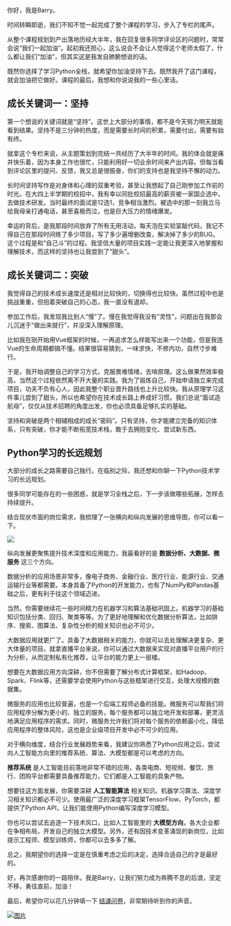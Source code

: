 你好，我是Barry。

时间转瞬即逝，我们不知不觉一起完成了整个课程的学习，步入了专栏的尾声。

从整个课程规划到产出落地历经大半年，我在回复很多同学评论区的问题时，常常会说“我们一起加油”。起初我还担心，这么说会不会让人觉得这个老师太假了，什么都让我们“加油”，但其实这是我发自肺腑想说的话。

既然你选择了学习Python全栈，就希望你加油坚持下去。既然我开了这门课程，就会加油把它做好。课程的最后，我想和你说说我的一些心里话。

## 成长关键词一：坚持

第一个想说的关键词就是“坚持”。这世上大部分的事情，都不是今天努力明天就能看到结果。坚持不是三分钟的热度，而是需要长时间的积累，需要付出，需要有始有终。

就拿这个专栏来说，从主题策划到完结一共经历了大半年的时间。我的体会就是痛并快乐着，因为本身工作也很忙，只能利用好一切业余时间来产出内容。但每当看到评论区里的提问、反馈，我又总是很振奋，你们的支持也是我坚持不懈的动力。

长时间坚持写作是对身体和心理的双重考验，甚至让我想起了自己刚参加工作前的时光。在大四上半学期的校招中，我有幸以同批校招最高的薪资被一家国企选中，去做技术研发。当时最终的面试是12选1，竞争相当激烈。被选中的那一刻我立马给我母亲打通电话，甚至喜极而泣，也是巨大压力的情绪爆发。

幸运的背后，是我那段时间放弃了所有无用活动，每天泡在实验室敲代码，我记不得自己在那段时间练了多少项目，写了多少遍增删改查，解决掉了多少的BUG。这个过程是和“自己斗”的过程。我坚信大量的项目实践一定能让我更深入地掌握和理解技术，而这样的坚持也让我尝到了“甜头”。

## 成长关键词二：突破

我觉得自己的技术成长速度还是相对比较快的，切换得也比较快。虽然过程中也是挑战重重，但抱着突破自己的心态，我一直没有退却。

参加工作后，我发现我比别人“慢”了。慢在我觉得我没有“灵性”，问题出在我那会儿沉迷于“做出来就行”，并没深入理解原理。

比如我在刚开始用Vue框架的时候，一再追求怎么样能写出来一个功能，但是我连Vue的生命周期都搞不懂。结果很容易猜到，一味求快，不修内功，自然寸步难行。

于是，我开始调整自己的学习方式，克服畏难情绪，去啃原理。这么做果然效率极高，当然这个过程依然离不开大量的实践。我为了锻炼自己，开始申请独立来完成项目，功夫不负有心人，因此我整个职业晋升路线也上升比较快。我从原理学习这件事儿尝到了甜头，所以也希望你在技术成长路上养成好习惯。我们总说“面试造航母”，仅仅从技术招聘的角度出发，你也必须具备足够扎实的基础。

坚持和突破是两个相辅相成的成长“密码”。只有坚持，你才能建立完备的知识体系，只有突破，你才能不断拓宽技术栈，敢于去拥抱变化、尝试新东西。

## Python学习的长远规划

大部分的成长之路需要自己独行。在临别之际，我还想和你聊一下Python技术学习的长远规划。

很多同学可能存在的一些困惑，就是学习全栈之后，下一步该做哪些拓展，怎样去持续提升。

结合现状市面的岗位需求，我梳理了一张横向和纵向发展的思维导图，你可以看一下。

![](https://static001.geekbang.org/resource/image/00/35/00a4e4ce1c07a0cfeec02d6b0c00e035.jpg?wh=2730x1658)

纵向发展更聚焦提升技术深度和应用能力，我最看好的是 **数据分析、大数据、微服务** 这三个方向。

数据分析的应用场景非常多，像电子商务、金融行业、医疗行业、能源行业、交通运输行业等都需要。本身具备了Python的开发能力，也有了NumPy和Pandas基础之后，更有利于往这个领域迈进。

当然。你需要继续花一些时间精力在机器学习和算法基础巩固上。机器学习的基础知识包括分类、回归、聚类等等。为了更好地理解和优化数据分析算法，比如排序、搜索、图算法、复杂性分析的相关知识也必不可少。

大数据应用就更广了。具备了大数据相关的能力，你就可以去处理解决更复杂、更大体量的项目。就拿直播平台来说，你可以通过大数据来实现对直播平台用户的行为分析，从而定制私有化推荐，让平台的能力更上一层楼。

想要在大数据应用方向深耕，你不但需要了解分布式计算框架，如Hadoop、Spark、Flink等，还需要学会使用Python与这些框架进行交互，处理大规模的数据集。

微服务的应用也比较普遍，也是一个后端工程师必备的技能。微服务可以帮我们将应用程序分解为更小的、独立的服务，每个服务都可以独立地开发和部署，更灵活地满足应用程序的需求。同时，微服务允许我们将对每个服务的依赖最小化，降低应用程序的整体风险，这也是企业级项目开发中必不可少的应用。

对于横向维度，结合行业发展趋势来看，我建议你熟悉了Python应用之后，尝试向人工智能方向里的推荐系统、算法、大模型都是可以考虑的方向。

**推荐系统** 是人工智能目前落地非常不错的应用，各类电商、短视频、餐饮、旅行、团购平台都需要具备推荐能力，它们都是人工智能的具象产物。

想要往这方面发展，你需要深耕 **人工智能算法** 相关知识。机器学习算法、深度学习相关知识都必不可少。使用最广泛的深度学习框架TensorFlow、PyTorch，都提供了Python API，让我们能使用Python编写深度学习模型。

你也可以尝试去追逐一下技术风口，比如人工智能里的 **大模型方向**，各大企业都在争相布局，开发自己的独立大模型。另外，还有因技术变革涌现的新岗位，比如提示工程师、模型训练师，你都可以去多多了解。

总之，我期望你的选择一定是在慎重考虑之后的决定，选择合适自己的才是最好的。

好，再次感谢你的一路陪伴。我是Barry，让我们努力成为奔腾不息的后浪，坚定不移，勇往直前，加油！

最后，希望你可以花几分钟填一下 [结课问卷](https://jinshuju.net/f/hoWpyp)，非常期待听到你的声音。

[![图片](https://static001.geekbang.org/resource/image/yy/21/yy9d3dc7cef67acf82e80087b3c5fd21.jpg?wh=1142x801)](https://jinshuju.net/f/hoWpyp)